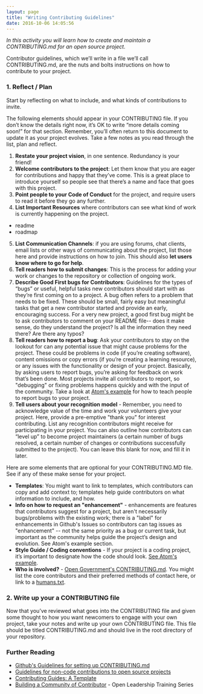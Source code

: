 ```yaml
---
layout: page
title: "Writing Contributing Guidelines"
date: 2016-10-06 14:05:56
---
```


*In this activity you will learn how to create and maintain a CONTRIBUTING.md for an open source project.*

Contributor guidelines, which we’ll write in a file we’ll call CONTRIBUTING.md, are the nuts and bolts instructions on how to contribute to your project.


### 1. Reflect / Plan
Start by reflecting on what to include, and what kinds of contributions to invite.

The following elements should appear in your CONTRIBUTING file. If you don’t know the details right now, it’s OK to write “more details coming soon!” for that section. Remember, you’ll often return to this document to update it as your project evolves. Take a few notes as you read through the list, plan and reflect.

1. **Restate your project vision**, in one sentence. Redundancy is your friend!
2. **Welcome contributors to the project**: Let them know that you are eager for contributions and happy that they’ve come. This is a great place to introduce yourself so people see that there’s a name and face that goes with this project.
3. **Point people to your Code of Conduct** for the project, and require users to read it before they go any further.
4. **List Important Resources** where contributors can see what kind of work is currently happening on the project.
  * readme
  * roadmap
5. **List Communication Channels**: if you are using forums, chat clients, email lists or other ways of communicating about the project, list those here and provide instructions on how to join. This should also **let users know where to go for help**.
6. **Tell readers how to submit changes**: This is the process for adding your work or changes to the repository or collection of ongoing work.
7. **Describe Good First bugs for Contributors**:  Guidelines for the types of “bugs” or useful, helpful tasks new contributors should start with as they’re first coming on to a project. A bug often refers to a problem that needs to be fixed. These should be small, fairly easy but meaningful tasks that get a new contributor started and provide an early, encouraging success. For a very new project, a good first bug might be to ask contributors to comment on your README file-- does it make sense, do they understand the project? Is all the information they need there? Are there any typos?
8. **Tell readers how to report a bug**: Ask your contributors to stay on the lookout for can any potential issue that might cause problems for the project. These could be problems in code (if you’re creating software), content omissions or copy errors (if you’re creating a learning resource), or any issues with the functionality or design of your project. Basically, by asking users to report bugs, you’re asking for feedback on work that’s been done. Most projects invite all contributors to report, so "debugging" or fixing problems happens quickly and with the input of the community. Take a look at [Atom's example](https://github.com/atom/atom/blob/master/CONTRIBUTING.md#reporting-bugs) for how to teach people to report bugs to your project.
9. **Tell users about your recognition model** - Remember, you need to acknowledge value of the time and work your volunteers give your project. Here, provide a pre-emptive "thank you" for interest contributing. List any recognition contributors might receive for participating in your project. You can also outline how contributors can “level up” to become project maintainers (a certain number of bugs resolved, a certain number of changes or contributions successfully submitted to the project). You can leave this blank for now, and fill it in later.

Here are some elements that are optional for your CONTRIBUTING.MD file. See if any of these make sense for your project.

* **Templates**: You might want to link to templates, which contributors can copy and add context to; templates help guide contributors on what information to include, and how.
* **Info on how to request an "enhancement"** - enhancements are features that contributors suggest for a project, but aren't necessarily bugs/problems with the existing work; there is a "label" for enhancements in Github's Issues so contributors can tag issues as "enhancement" -- not the same priority as a bug or current task, but important as the community helps guide the project’s design and evolution.  See Atom's example section.
* **Style Guide / Coding conventions** - If your project is a coding project, it’s important to designate how the code should look. [See Atom's example](https://github.com/atom/atom/blob/master/CONTRIBUTING.md#suggesting-enhancements).
* **Who is involved?** - [Open Government's CONTRIBUTING.md](https://github.com/opengovernment/opengovernment/blob/master/CONTRIBUTING.md). You might list the core contributors and their preferred methods of contact here, or link to a [humans.txt](http://humanstxt.org/).

### 2. Write up your a CONTRIBUTING file
Now that you’ve reviewed what goes into the CONTRIBUTING file and given some thought to how you want newcomers to engage with your own project, take your notes and write up your own CONTRIBUTING file. This file should be titled CONTRIBUTING.md and should live in the root directory of your repository.


### Further Reading

* [Github's Guidelines for setting up CONTRIBUTING.md](https://help.github.com/articles/setting-guidelines-for-repository-contributors/)
* [Guidelines for non-code contributions to open source projects](https://opensource.com/life/16/1/8-ways-contribute-open-source-without-writing-code)
* [Contributing Guides: A Template](https://github.com/nayafia/contributing-template)
* [Building a Community of Contributor](https://mozilla.teachable.com/courses/mozilla-open-leadership-training-series/lectures/1397277) - Open Leadership Training Series
